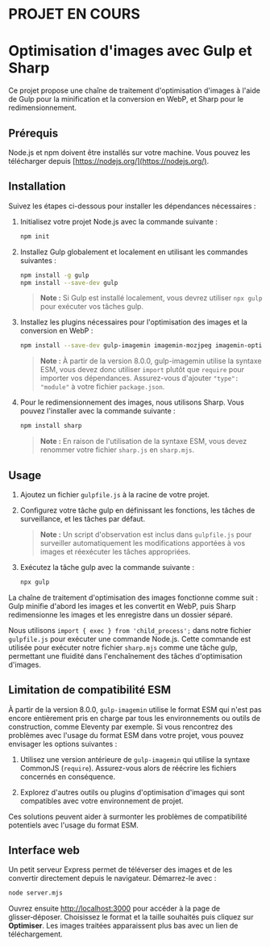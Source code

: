 # PROJET EN COURS

# Optimisation d'images avec Gulp et Sharp

Ce projet propose une chaîne de traitement d'optimisation d'images à l'aide de Gulp pour la minification et la conversion en WebP, et Sharp pour le redimensionnement.

## Prérequis

Node.js et npm doivent être installés sur votre machine. Vous pouvez les télécharger depuis [https://nodejs.org/](https://nodejs.org/).

## Installation

Suivez les étapes ci-dessous pour installer les dépendances nécessaires :

1. Initialisez votre projet Node.js avec la commande suivante :

    ```bash
    npm init
    ```

2. Installez Gulp globalement et localement en utilisant les commandes suivantes :

    ```bash
    npm install -g gulp
    npm install --save-dev gulp
    ```

    > **Note :** Si Gulp est installé localement, vous devrez utiliser `npx gulp` pour exécuter vos tâches gulp.

3. Installez les plugins nécessaires pour l'optimisation des images et la conversion en WebP :

    ```bash
    npm install --save-dev gulp-imagemin imagemin-mozjpeg imagemin-optipng imagemin-webp
    ```

    > **Note :** À partir de la version 8.0.0, gulp-imagemin utilise la syntaxe ESM, vous devez donc utiliser `import` plutôt que `require` pour importer vos dépendances. Assurez-vous d'ajouter `"type": "module"` à votre fichier `package.json`.

4. Pour le redimensionnement des images, nous utilisons Sharp. Vous pouvez l'installer avec la commande suivante :

    ```bash
    npm install sharp
    ```

    > **Note :** En raison de l'utilisation de la syntaxe ESM, vous devez renommer votre fichier `sharp.js` en `sharp.mjs`.

## Usage

1. Ajoutez un fichier `gulpfile.js` à la racine de votre projet.

2. Configurez votre tâche gulp en définissant les fonctions, les tâches de surveillance, et les tâches par défaut.

    > **Note :** Un script d'observation est inclus dans `gulpfile.js` pour surveiller automatiquement les modifications apportées à vos images et réexécuter les tâches appropriées.

3. Exécutez la tâche gulp avec la commande suivante :

    ```bash
    npx gulp
    ```

La chaîne de traitement d'optimisation des images fonctionne comme suit : Gulp minifie d'abord les images et les convertit en WebP, puis Sharp redimensionne les images et les enregistre dans un dossier séparé.

Nous utilisons `import { exec } from 'child_process';` dans notre fichier `gulpfile.js` pour exécuter une commande Node.js. Cette commande est utilisée pour exécuter notre fichier `sharp.mjs` comme une tâche gulp, permettant une fluidité dans l'enchaînement des tâches d'optimisation d'images.

## Limitation de compatibilité ESM

À partir de la version 8.0.0, `gulp-imagemin` utilise le format ESM qui n'est pas encore entièrement pris en charge par tous les environnements ou outils de construction, comme Eleventy par exemple. Si vous rencontrez des problèmes avec l'usage du format ESM dans votre projet, vous pouvez envisager les options suivantes :

1. Utilisez une version antérieure de `gulp-imagemin` qui utilise la syntaxe CommonJS (`require`). Assurez-vous alors de réécrire les fichiers concernés en conséquence.

2. Explorez d'autres outils ou plugins d'optimisation d'images qui sont compatibles avec votre environnement de projet.

Ces solutions peuvent aider à surmonter les problèmes de compatibilité potentiels avec l'usage du format ESM.

## Interface web

Un petit serveur Express permet de téléverser des images et de les convertir directement depuis le navigateur. Démarrez-le avec :

```bash
node server.mjs
```

Ouvrez ensuite [http://localhost:3000](http://localhost:3000) pour accéder à la page de glisser‑déposer. Choisissez le format et la taille souhaités puis cliquez sur **Optimiser**. Les images traitées apparaissent plus bas avec un lien de téléchargement.

